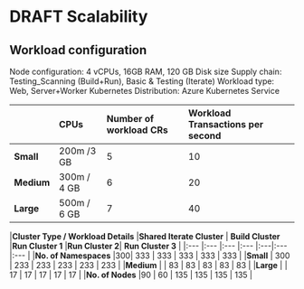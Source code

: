 # DRAFT Scalability

## Workload configuration

Node configuration: 4 vCPUs, 16GB RAM, 120 GB Disk size
Supply chain: Testing_Scanning (Build+Run), Basic & Testing (Iterate)
Workload type: Web, Server+Worker
Kubernetes Distribution: Azure Kubernetes Service

|  | **CPUs** | **Number of workload CRs** |Workload Transactions per second|
|:--- |:--- |:--- |:--- |
|**Small** | 200m /3 GB| 5 |10|
|**Medium** | 300m / 4 GB | 6 |20|
|**Large** | 500m / 6 GB | 7 |40 |


|**Cluster Type / Workload Details** |**Shared Iterate Cluster** | **Build Cluster** |**Run Cluster 1** |**Run Cluster 2**| **Run Cluster 3** |
|:--- |:--- |:--- |:--- |:---|:--- |:--- |
|**No. of Namespaces** |300| 333 | 333 | 333 | 333 | 333 |
|**Small** | 300 | 233 | 233 | 233 | 233 | 233 |
|**Medium** | | 83 | 83 | 83 | 83 | 83   |
|**Large** | | 17 | 17 | 17 | 17 | 17 |
|**No. of Nodes** |90 | 60 | 135 | 135 | 135 | 135 |
